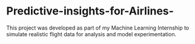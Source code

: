 # Predictive-insights-for-Airlines-
This project was developed as part of my Machine Learning Internship to simulate realistic flight data for analysis and model experimentation. 
